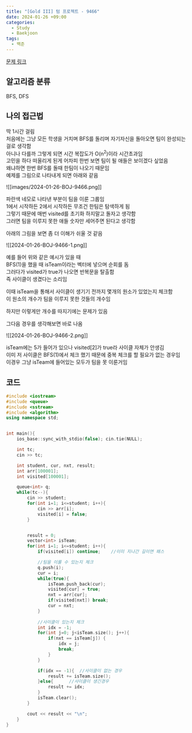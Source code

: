 ```yaml
---
title: "[Gold III] 텀 프로젝트 - 9466"
date: 2024-01-26 +09:00
categories:
  - Study
  - Baekjoon
tags:
  - 백준
---
```

[문제 링크](https://www.acmicpc.net/problem/9466)

## 알고리즘 분류
BFS, DFS

## 나의 접근법
딱 1시간 걸림   
처음에는 그냥 모든 학생을 거치며 BFS를 돌리며 자기자신을 돌아오면 팀이 완성되는 걸로 생각함   
아니나 다를까 그렇게 되면 시간 복잡도가 O(n<sup>2</sup>)이라 시간초과임    
고민을 하다 떠올리게 된게 어차피 한번 보면 팀이 될 애들은 보이겠다 싶었음    
왜냐하면 한번 BFS를 돌때 한팀이 나오기 때문임   
예제를 그림으로 나타내게 되면 아래와 같음

![[images/2024-01-26-BOJ-9466.png]]

파란색 네모로 나타낸 부분이 팀을 이룬 그룹임  
1에서 시작하든 2에서 시작하든 무조건 한팀은 탐색하게 됨   
그렇기 때문에 매번 visited를 초기화 하지말고 돌자고 생각함   
그러면 팀을 이루지 못한 애들 숫자만 세어주면 된다고 생각함

아래의 그림을 보면 좀 더 이해가 쉬울 것 같음

![[2024-01-26-BOJ-9466-1.png]]

예를 들어 위와 같은 예시가 있을 때   
BFS(1)을 했을 때 isTeam이라는 벡터에 넣으며 순회를 돔   
그러다가 visited가 true가 나오면 반복문을 탈출함   
즉 사이클이 생겼다는 소리임

이때 isTeam을 통해서 사이클이 생기기 전까지 몇개의 원소가 있었는지 체크함   
이 원소의 개수가 팀을 이루지 못한 것들의 개수임

하지만 이렇게만 개수를 따지기에는 문제가 있음

그다음 경우를 생각해보면 바로 나옴

![[2024-01-26-BOJ-9466-2.png]]

isTeam에는 5가 들어가 있으나 visited[2]가 true라 사이클 자체가 안생김   
이미 저 사이클은 BFS(1)에서 체크 했기 때문에 중복 체크를 할 필요가 없는 경우임   
이경우 그냥 isTeam에 들어있는 모두가 팀을 못 이룬거임

## 코드
```c++
#include <iostream>
#include <queue>
#include <sstream>
#include <algorithm>
using namespace std;


int main(){
    ios_base::sync_with_stdio(false); cin.tie(NULL);

    int tc;
    cin >> tc;

    int student, cur, nxt, result;
    int arr[100001];
    int visited[100001];

    queue<int> q;
    while(tc--){
        cin >> student;
        for(int i=1; i<=student; i++){
            cin >> arr[i];
            visited[i] = false;
        }


        result = 0;
        vector<int> isTeam;
        for(int i=1; i<=student; i++){
            if(visited[i]) continue;    //이미 지나간 길이면 패스

            //팀을 이룰 수 있는지 체크
            q.push(i);
            cur = i;
            while(true){
                isTeam.push_back(cur);
                visited[cur] = true;
                nxt = arr[cur];
                if(visited[nxt]) break;
                cur = nxt;
            }
            
            //사이클이 있는지 체크
            int idx = -1;
            for(int j=0; j<isTeam.size(); j++){
                if(nxt == isTeam[j]) {
                    idx = j;
                    break;
                }
            }

            if(idx == -1){  //사이클이 없는 경우
                result += isTeam.size();
            }else{      //사이클이 생긴경우
                result += idx;
            }
            isTeam.clear();
        }

        cout << result << "\n";
    }
}

```